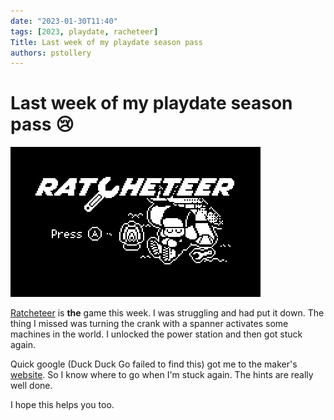 ```yaml
---
date: "2023-01-30T11:40"
tags: [2023, playdate, racheteer]
Title: Last week of my playdate season pass
authors: pstollery
---
```


# Last week of my playdate season pass 😢

[![Ratcheteer](https://raw.githubusercontent.com/PhilStollery/phils.weblog.lol/master/images/ratcheteer.png)](https://play.date/games/ratcheteer/) 

[Ratcheteer](https://play.date/games/ratcheteer/) is **the** game this week. I was struggling and had put it down. The thing I missed was turning the crank with a spanner activates some machines in the world. I unlocked the power station and then got stuck again. 

<!-- truncate -->

Quick google (Duck Duck Go failed to find this) got me to the maker's [website](http://shauninman.com/playdate/ratcheteer/). So I know where to go when I'm stuck again. The hints are really well done. 

I hope this helps you too.
